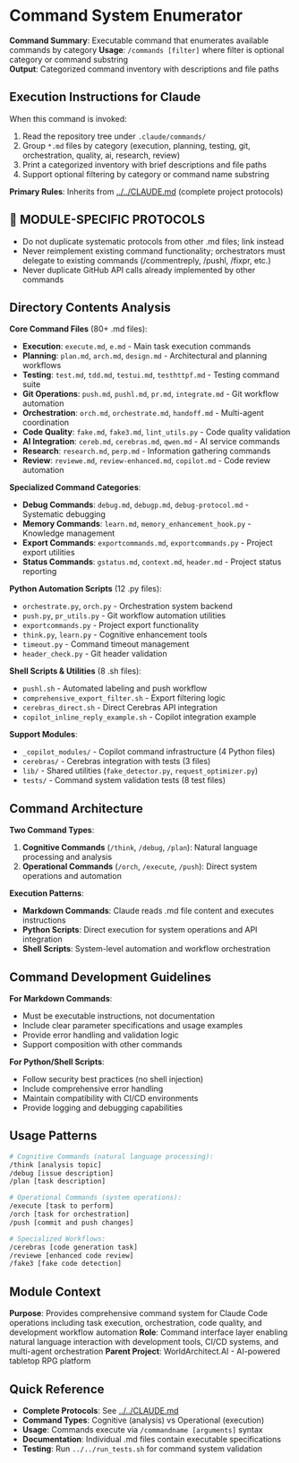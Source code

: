 # Command System Enumerator

**Command Summary**: Executable command that enumerates available commands by category
**Usage**: `/commands [filter]` where filter is optional category or command substring  
**Output**: Categorized command inventory with descriptions and file paths

## Execution Instructions for Claude
When this command is invoked:
1. Read the repository tree under `.claude/commands/`
2. Group `*.md` files by category (execution, planning, testing, git, orchestration, quality, ai, research, review)
3. Print a categorized inventory with brief descriptions and file paths
4. Support optional filtering by category or command name substring

**Primary Rules**: Inherits from [../../CLAUDE.md](../../CLAUDE.md) (complete project protocols)

## 🚨 MODULE-SPECIFIC PROTOCOLS
- Do not duplicate systematic protocols from other .md files; link instead
- Never reimplement existing command functionality; orchestrators must delegate to existing commands (/commentreply, /pushl, /fixpr, etc.)  
- Never duplicate GitHub API calls already implemented by other commands

## Directory Contents Analysis
**Core Command Files** (80+ .md files):
- **Execution**: `execute.md`, `e.md` - Main task execution commands
- **Planning**: `plan.md`, `arch.md`, `design.md` - Architectural and planning workflows
- **Testing**: `test.md`, `tdd.md`, `testui.md`, `testhttpf.md` - Testing command suite
- **Git Operations**: `push.md`, `pushl.md`, `pr.md`, `integrate.md` - Git workflow automation
- **Orchestration**: `orch.md`, `orchestrate.md`, `handoff.md` - Multi-agent coordination
- **Code Quality**: `fake.md`, `fake3.md`, `lint_utils.py` - Code quality validation
- **AI Integration**: `cereb.md`, `cerebras.md`, `qwen.md` - AI service commands
- **Research**: `research.md`, `perp.md` - Information gathering commands
- **Review**: `reviewe.md`, `review-enhanced.md`, `copilot.md` - Code review automation

**Specialized Command Categories**:
- **Debug Commands**: `debug.md`, `debugp.md`, `debug-protocol.md` - Systematic debugging
- **Memory Commands**: `learn.md`, `memory_enhancement_hook.py` - Knowledge management
- **Export Commands**: `exportcommands.md`, `exportcommands.py` - Project export utilities
- **Status Commands**: `gstatus.md`, `context.md`, `header.md` - Project status reporting

**Python Automation Scripts** (12 .py files):
- `orchestrate.py`, `orch.py` - Orchestration system backend
- `push.py`, `pr_utils.py` - Git workflow automation utilities  
- `exportcommands.py` - Project export functionality
- `think.py`, `learn.py` - Cognitive enhancement tools
- `timeout.py` - Command timeout management
- `header_check.py` - Git header validation

**Shell Scripts & Utilities** (8 .sh files):
- `pushl.sh` - Automated labeling and push workflow
- `comprehensive_export_filter.sh` - Export filtering logic
- `cerebras_direct.sh` - Direct Cerebras API integration
- `copilot_inline_reply_example.sh` - Copilot integration example

**Support Modules**:
- `_copilot_modules/` - Copilot command infrastructure (4 Python files)
- `cerebras/` - Cerebras integration with tests (3 files)
- `lib/` - Shared utilities (`fake_detector.py`, `request_optimizer.py`)
- `tests/` - Command system validation tests (8 test files)

## Command Architecture
**Two Command Types**:
1. **Cognitive Commands** (`/think`, `/debug`, `/plan`): Natural language processing and analysis
2. **Operational Commands** (`/orch`, `/execute`, `/push`): Direct system operations and automation

**Execution Patterns**:
- **Markdown Commands**: Claude reads .md file content and executes instructions
- **Python Scripts**: Direct execution for system operations and API integration
- **Shell Scripts**: System-level automation and workflow orchestration

## Command Development Guidelines
**For Markdown Commands**:
- Must be executable instructions, not documentation
- Include clear parameter specifications and usage examples
- Provide error handling and validation logic
- Support composition with other commands

**For Python/Shell Scripts**:
- Follow security best practices (no shell injection)
- Include comprehensive error handling
- Maintain compatibility with CI/CD environments
- Provide logging and debugging capabilities

## Usage Patterns
```bash
# Cognitive Commands (natural language processing):
/think [analysis topic]
/debug [issue description]
/plan [task description]

# Operational Commands (system operations):
/execute [task to perform]
/orch [task for orchestration]
/push [commit and push changes]

# Specialized Workflows:
/cerebras [code generation task]
/reviewe [enhanced code review]
/fake3 [fake code detection]
```

## Module Context
**Purpose**: Provides comprehensive command system for Claude Code operations including task execution, orchestration, code quality, and development workflow automation
**Role**: Command interface layer enabling natural language interaction with development tools, CI/CD systems, and multi-agent orchestration
**Parent Project**: WorldArchitect.AI - AI-powered tabletop RPG platform

## Quick Reference
- **Complete Protocols**: See [../../CLAUDE.md](../../CLAUDE.md)
- **Command Types**: Cognitive (analysis) vs Operational (execution)
- **Usage**: Commands execute via `/commandname [arguments]` syntax
- **Documentation**: Individual .md files contain executable specifications
- **Testing**: Run `../../run_tests.sh` for command system validation